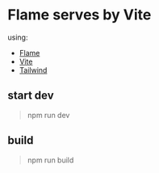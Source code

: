 # Flame serves by Vite

using:
- [Flame](https://github.com/easafe/purescript-flame)
- [Vite](https://github.com/vitejs/vite)
- [Tailwind](https://github.com/tailwindlabs/tailwindcss)

## start dev
> npm run dev

## build
> npm run build
